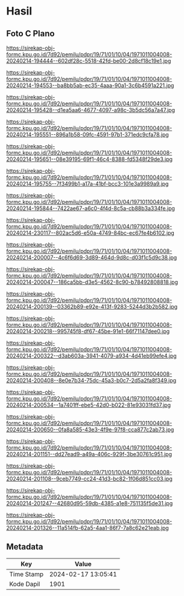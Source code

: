 # Hasil

## Foto C Plano

https://sirekap-obj-formc.kpu.go.id/7d92/pemilu/pdpr/19/71/01/10/04/1971011004008-20240214-194444--602df28c-5518-42fd-be00-2d8cf18c19e1.jpg

https://sirekap-obj-formc.kpu.go.id/7d92/pemilu/pdpr/19/71/01/10/04/1971011004008-20240214-194553--ba8bb5ab-ec35-4aaa-90a1-3c6b4591a221.jpg

https://sirekap-obj-formc.kpu.go.id/7d92/pemilu/pdpr/19/71/01/10/04/1971011004008-20240214-195428--d1ea5aa6-4677-4097-a98c-3b5dc56a7a47.jpg

https://sirekap-obj-formc.kpu.go.id/7d92/pemilu/pdpr/19/71/01/10/04/1971011004008-20240214-195551--896a1b58-09fc-4591-97b1-371edc9cfa78.jpg

https://sirekap-obj-formc.kpu.go.id/7d92/pemilu/pdpr/19/71/01/10/04/1971011004008-20240214-195651--08e39195-69f1-46c4-8388-fd5348f29de3.jpg

https://sirekap-obj-formc.kpu.go.id/7d92/pemilu/pdpr/19/71/01/10/04/1971011004008-20240214-195755--7f3499b1-a17a-41bf-bcc3-101e3a9989a9.jpg

https://sirekap-obj-formc.kpu.go.id/7d92/pemilu/pdpr/19/71/01/10/04/1971011004008-20240214-195844--7422ae67-a6c0-4f4d-8c5a-cb88b3a334fe.jpg

https://sirekap-obj-formc.kpu.go.id/7d92/pemilu/pdpr/19/71/01/10/04/1971011004008-20240214-230117--802ac5d6-e50a-4749-84bc-ec67fe4b6102.jpg

https://sirekap-obj-formc.kpu.go.id/7d92/pemilu/pdpr/19/71/01/10/04/1971011004008-20240214-200007--4c6f6d69-3d89-464d-9d8c-d03f1c5d9c38.jpg

https://sirekap-obj-formc.kpu.go.id/7d92/pemilu/pdpr/19/71/01/10/04/1971011004008-20240214-200047--186ca5bb-d3e5-4562-8c90-b78492808818.jpg

https://sirekap-obj-formc.kpu.go.id/7d92/pemilu/pdpr/19/71/01/10/04/1971011004008-20240214-200139--03362b89-e92e-413f-9283-5244d3b2b582.jpg

https://sirekap-obj-formc.kpu.go.id/7d92/pemilu/pdpr/19/71/01/10/04/1971011004008-20240214-200218--995745f8-df67-45be-91e1-66f71147dee0.jpg

https://sirekap-obj-formc.kpu.go.id/7d92/pemilu/pdpr/19/71/01/10/04/1971011004008-20240214-200322--d3ab603a-3941-4079-a934-4d41eb99efe4.jpg

https://sirekap-obj-formc.kpu.go.id/7d92/pemilu/pdpr/19/71/01/10/04/1971011004008-20240214-200408--8e0e7b34-75dc-45a3-b0c7-2d5a2fa8f349.jpg

https://sirekap-obj-formc.kpu.go.id/7d92/pemilu/pdpr/19/71/01/10/04/1971011004008-20240214-200534--1a7401ff-ebe5-42d0-b022-81e93031fd37.jpg

https://sirekap-obj-formc.kpu.go.id/7d92/pemilu/pdpr/19/71/01/10/04/1971011004008-20240214-200650--0fa8a585-43e3-4f9e-97f8-cca877c2ab73.jpg

https://sirekap-obj-formc.kpu.go.id/7d92/pemilu/pdpr/19/71/01/10/04/1971011004008-20240214-201151--dd27ead9-a49a-406c-929f-3be30761c951.jpg

https://sirekap-obj-formc.kpu.go.id/7d92/pemilu/pdpr/19/71/01/10/04/1971011004008-20240214-201108--9ceb7749-cc24-41d3-bc82-1f06d851cc03.jpg

https://sirekap-obj-formc.kpu.go.id/7d92/pemilu/pdpr/19/71/01/10/04/1971011004008-20240214-201247--42680d95-59db-4385-a1e8-751135f5de31.jpg

https://sirekap-obj-formc.kpu.go.id/7d92/pemilu/pdpr/19/71/01/10/04/1971011004008-20240214-201326--11a514fb-62a5-4aa1-86f7-7a8c62e21eab.jpg


## Metadata

| Key        | Value               |
| ---------- | ------------------- |
| Time Stamp | 2024-02-17 13:05:41 |
| Kode Dapil | 1901                |



